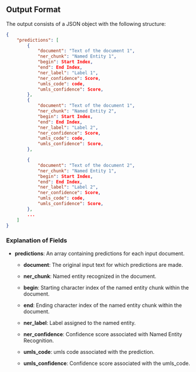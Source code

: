## Output Format

The output consists of a JSON object with the following structure:

```json
{
    "predictions": [
        {
            "document": "Text of the document 1",
            "ner_chunk": "Named Entity 1",
            "begin": Start Index,
            "end": End Index,
            "ner_label": "Label 1",
            "ner_confidence": Score,
            "umls_code": code,
            "umls_confidence": Score,
        },
        {
            "document": "Text of the document 1",
            "ner_chunk": "Named Entity 2",
            "begin": Start Index,
            "end": End Index,
            "ner_label": "Label 2",
            "ner_confidence": Score,
            "umls_code": code,
            "umls_confidence": Score,
        },

        {
            "document": "Text of the document 2",
            "ner_chunk": "Named Entity 1",
            "begin": Start Index,
            "end": End Index,
            "ner_label": "Label 2",
            "ner_confidence": Score,
            "umls_code": code,
            "umls_confidence": Score,
        },
        ...
    ]
}


```

### Explanation of Fields

- **predictions**: An array containing predictions for each input document.

    - **document**: The original input text for which predictions are made.

    - **ner_chunk**: Named entity recognized in the document.

    - **begin**: Starting character index of the named entity chunk within the document.

    - **end**: Ending character index of the named entity chunk within the document.

    - **ner_label**: Label assigned to the named entity.

    - **ner_confidence**: Confidence score associated with Named Entity Recognition.

    - **umls_code**: umls code associated with the prediction.

    - **umls_confidence**: Confidence score associated with the umls_code.